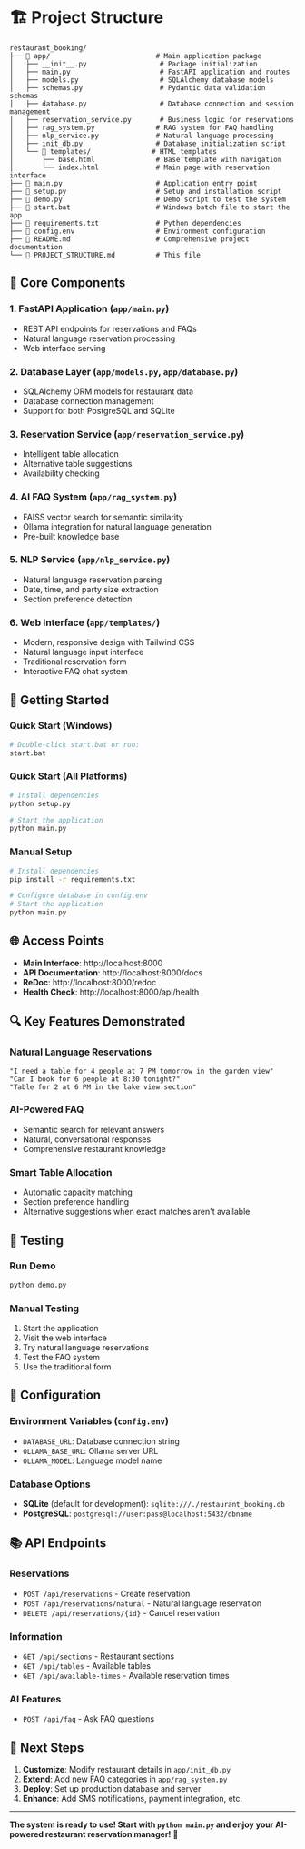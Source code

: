 # 🏗️ Project Structure

```
restaurant_booking/
├── 📁 app/                          # Main application package
│   ├── __init__.py                  # Package initialization
│   ├── main.py                      # FastAPI application and routes
│   ├── models.py                    # SQLAlchemy database models
│   ├── schemas.py                   # Pydantic data validation schemas
│   ├── database.py                  # Database connection and session management
│   ├── reservation_service.py       # Business logic for reservations
│   ├── rag_system.py               # RAG system for FAQ handling
│   ├── nlp_service.py              # Natural language processing
│   ├── init_db.py                  # Database initialization script
│   └── 📁 templates/               # HTML templates
│       ├── base.html               # Base template with navigation
│       └── index.html              # Main page with reservation interface
├── 📄 main.py                       # Application entry point
├── 📄 setup.py                      # Setup and installation script
├── 📄 demo.py                       # Demo script to test the system
├── 📄 start.bat                     # Windows batch file to start the app
├── 📄 requirements.txt              # Python dependencies
├── 📄 config.env                    # Environment configuration
├── 📄 README.md                     # Comprehensive project documentation
└── 📄 PROJECT_STRUCTURE.md          # This file
```

## 🔧 Core Components

### 1. **FastAPI Application** (`app/main.py`)
- REST API endpoints for reservations and FAQs
- Natural language reservation processing
- Web interface serving

### 2. **Database Layer** (`app/models.py`, `app/database.py`)
- SQLAlchemy ORM models for restaurant data
- Database connection management
- Support for both PostgreSQL and SQLite

### 3. **Reservation Service** (`app/reservation_service.py`)
- Intelligent table allocation
- Alternative table suggestions
- Availability checking

### 4. **AI FAQ System** (`app/rag_system.py`)
- FAISS vector search for semantic similarity
- Ollama integration for natural language generation
- Pre-built knowledge base

### 5. **NLP Service** (`app/nlp_service.py`)
- Natural language reservation parsing
- Date, time, and party size extraction
- Section preference detection

### 6. **Web Interface** (`app/templates/`)
- Modern, responsive design with Tailwind CSS
- Natural language input interface
- Traditional reservation form
- Interactive FAQ chat system

## 🚀 Getting Started

### Quick Start (Windows)
```bash
# Double-click start.bat or run:
start.bat
```

### Quick Start (All Platforms)
```bash
# Install dependencies
python setup.py

# Start the application
python main.py
```

### Manual Setup
```bash
# Install dependencies
pip install -r requirements.txt

# Configure database in config.env
# Start the application
python main.py
```

## 🌐 Access Points

- **Main Interface**: http://localhost:8000
- **API Documentation**: http://localhost:8000/docs
- **ReDoc**: http://localhost:8000/redoc
- **Health Check**: http://localhost:8000/api/health

## 🔍 Key Features Demonstrated

### Natural Language Reservations
```
"I need a table for 4 people at 7 PM tomorrow in the garden view"
"Can I book for 6 people at 8:30 tonight?"
"Table for 2 at 6 PM in the lake view section"
```

### AI-Powered FAQ
- Semantic search for relevant answers
- Natural, conversational responses
- Comprehensive restaurant knowledge

### Smart Table Allocation
- Automatic capacity matching
- Section preference handling
- Alternative suggestions when exact matches aren't available

## 🧪 Testing

### Run Demo
```bash
python demo.py
```

### Manual Testing
1. Start the application
2. Visit the web interface
3. Try natural language reservations
4. Test the FAQ system
5. Use the traditional form

## 🔧 Configuration

### Environment Variables (`config.env`)
- `DATABASE_URL`: Database connection string
- `OLLAMA_BASE_URL`: Ollama server URL
- `OLLAMA_MODEL`: Language model name

### Database Options
- **SQLite** (default for development): `sqlite:///./restaurant_booking.db`
- **PostgreSQL**: `postgresql://user:pass@localhost:5432/dbname`

## 📚 API Endpoints

### Reservations
- `POST /api/reservations` - Create reservation
- `POST /api/reservations/natural` - Natural language reservation
- `DELETE /api/reservations/{id}` - Cancel reservation

### Information
- `GET /api/sections` - Restaurant sections
- `GET /api/tables` - Available tables
- `GET /api/available-times` - Available reservation times

### AI Features
- `POST /api/faq` - Ask FAQ questions

## 🎯 Next Steps

1. **Customize**: Modify restaurant details in `app/init_db.py`
2. **Extend**: Add new FAQ categories in `app/rag_system.py`
3. **Deploy**: Set up production database and server
4. **Enhance**: Add SMS notifications, payment integration, etc.

---

**The system is ready to use! Start with `python main.py` and enjoy your AI-powered restaurant reservation manager! 🎉**

